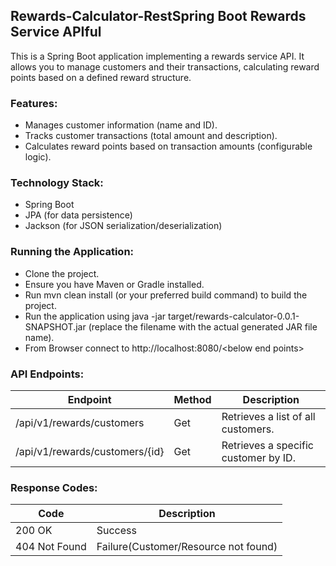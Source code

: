 ## Rewards-Calculator-RestSpring Boot Rewards Service APIful


This is a Spring Boot application implementing a rewards service API. It allows you to manage customers and their transactions, calculating reward points based on a defined reward structure.

### Features:
- Manages customer information (name and ID). 
- Tracks customer transactions (total amount and description). 
- Calculates reward points based on transaction amounts (configurable logic).

### Technology Stack:
- Spring Boot
- JPA (for data persistence)
- Jackson (for JSON serialization/deserialization)

### Running the Application:
- Clone the project.
- Ensure you have Maven or Gradle installed.
- Run mvn clean install (or your preferred build command) to build the project.
- Run the application using java -jar target/rewards-calculator-0.0.1-SNAPSHOT.jar (replace the filename with the actual generated JAR file name).
- From Browser connect to http://localhost:8080/<below end points\>

### API Endpoints:
| Endpoint                       | Method | Description                          |
|--------------------------------|--------|--------------------------------------|
| /api/v1/rewards/customers      | Get    | Retrieves a list of all customers.   |
| /api/v1/rewards/customers/{id} | Get    | Retrieves a specific customer by ID. |

### Response Codes:
| Code          | Description                          |
|---------------|--------------------------------------|
| 200 OK        | Success                              |
| 404 Not Found | Failure(Customer/Resource not found) |
